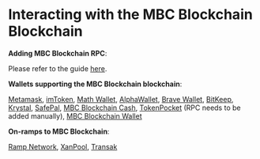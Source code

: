 # Interacting with the MBC Blockchain Blockchain

**Adding MBC Blockchain RPC**:&#x20;

Please refer to the guide [here](https://doc.MBCscan.com/tutorials/getting-started/how-to-add-MBC-to-your-metamask).



**Wallets supporting the MBC Blockchain blockchain**:

[Metamask](https://metamask.io), [imToken](https://imtoken.im), [Math Wallet](https://mathwallet.org), [AlphaWallet](https://alphawallet.com), [Brave Wallet](https://brave.com/wallet/), [BitKeep](https://bitkeep.com/), [Krystal](https://krystal.app), [SafePal](https://safepal.io/), [MBC Blockchain Cash](https://MBC.cash), [TokenPocket](https://www.tokenpocket.pro/en/) (RPC needs to be added manually), [MBC Blockchain Wallet](https://play.google.com/store/apps/details?id=io.MBC.MBCcash\&hl=en\&gl=US)



**On-ramps to MBC Blockchain**:

[Ramp Network](https://ramp.network), [XanPool](https://xanpool.com/), [Transak](https://transak.com/)
